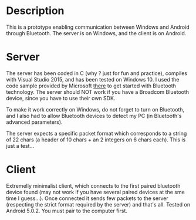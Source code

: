 
# Description
This is a prototype enabling communication between Windows and Android through Bluetooth.
The server is on Windows, and the client is on Android.

# Server
The server has been coded in C (why ? just for fun and practice), compiles with Visual Studio 2015, and has been tested on Windows 10.
I used the code sample provided by Microsoft [there](https://code.msdn.microsoft.com/windowsdesktop/Bluetooth-Connection-e3263296) to get started with Bluetooth technology. The server should NOT work if you have a Broadcom Bluetooth device, since you have to use their own SDK.

To make it work correctly on Windows, do not forget to turn on Bluetooth, and I also had to allow Bluetooth devices to detect my PC (in Bluetooth's advanced parameters).

The server expects a specific packet format which corresponds to a string of 22 chars (a header of 10 chars + an 2 integers on 6 chars each). This is just a test...

# Client
Extremelly minimalist client, which connects to the first paired bluetooth device found (may not work if you have several paired devices at the sme time I guess...). Once connected it sends few packets to the server (respecting the strict format required by the server) and that's all.
Tested on Android 5.0.2. You must pair to the computer first.
